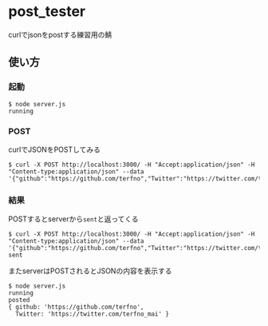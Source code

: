 # post_tester
curlでjsonをpostする練習用の鯖

## 使い方
### 起動
```
$ node server.js
running

```

### POST
curlでJSONをPOSTしてみる
```
$ curl -X POST http://localhost:3000/ -H "Accept:application/json" -H "Content-type:application/json" --data '{"github":"https://github.com/terfno","Twitter":"https://twitter.com/terfno_mai"}'

```

### 結果
POSTするとserverから`sent`と返ってくる
```
$ curl -X POST http://localhost:3000/ -H "Accept:application/json" -H "Content-type:application/json" --data '{"github":"https://github.com/terfno","Twitter":"https://twitter.com/terfno_mai"}'
sent

```
またserverはPOSTされるとJSONの内容を表示する
```
$ node server.js 
running
posted
{ github: 'https://github.com/terfno',
  Twitter: 'https://twitter.com/terfno_mai' }
```

